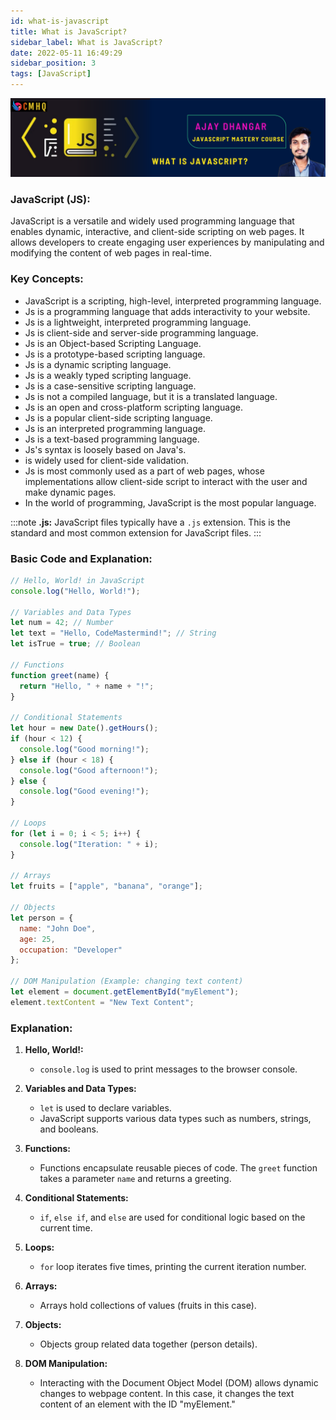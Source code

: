 ```yaml
---
id: what-is-javascript
title: What is JavaScript?
sidebar_label: What is JavaScript?
date: 2022-05-11 16:49:29
sidebar_position: 3
tags: [JavaScript]
---
```


![What is JavaScript?](./img/what-is-javascript.png)

### JavaScript (JS):
JavaScript is a versatile and widely used programming language that enables dynamic, interactive, and client-side scripting on web pages. It allows developers to create engaging user experiences by manipulating and modifying the content of web pages in real-time.

### Key Concepts:

- JavaScript is a scripting, high-level, interpreted programming language.
- Js is a programming language that adds interactivity to your website.
- Js is a lightweight, interpreted programming language.
- Js is client-side and server-side programming language.
- Js is an Object-based Scripting Language.
- Js is a prototype-based scripting language.
- Js is a dynamic scripting language.
- Js is a weakly typed scripting language.
- Js is a case-sensitive scripting language.
- Js is not a compiled language, but it is a translated language.
- Js is an open and cross-platform scripting language.
- Js is a popular client-side scripting language.
- Js is an interpreted programming language.
- Js is a text-based programming language.
- Js's syntax is loosely based on Java's.
- is widely used for client-side validation.
- Js is most commonly used as a part of web pages, whose implementations allow client-side script to interact with the user and make dynamic pages.
- In the world of programming, JavaScript is the most popular language.

:::note
**.js:** JavaScript files typically have a `.js` extension. This is the standard and most common extension for JavaScript files.
:::

### Basic Code and Explanation:

```js title="index.js"
// Hello, World! in JavaScript
console.log("Hello, World!");

// Variables and Data Types
let num = 42; // Number
let text = "Hello, CodeMastermind!"; // String
let isTrue = true; // Boolean

// Functions
function greet(name) {
  return "Hello, " + name + "!";
}

// Conditional Statements
let hour = new Date().getHours();
if (hour < 12) {
  console.log("Good morning!");
} else if (hour < 18) {
  console.log("Good afternoon!");
} else {
  console.log("Good evening!");
}

// Loops
for (let i = 0; i < 5; i++) {
  console.log("Iteration: " + i);
}

// Arrays
let fruits = ["apple", "banana", "orange"];

// Objects
let person = {
  name: "John Doe",
  age: 25,
  occupation: "Developer"
};

// DOM Manipulation (Example: changing text content)
let element = document.getElementById("myElement");
element.textContent = "New Text Content";
```

### Explanation:

1. **Hello, World!:**
   - `console.log` is used to print messages to the browser console.

2. **Variables and Data Types:**
   - `let` is used to declare variables.
   - JavaScript supports various data types such as numbers, strings, and booleans.

3. **Functions:**
   - Functions encapsulate reusable pieces of code. The `greet` function takes a parameter `name` and returns a greeting.

4. **Conditional Statements:**
   - `if`, `else if`, and `else` are used for conditional logic based on the current time.

5. **Loops:**
   - `for` loop iterates five times, printing the current iteration number.

6. **Arrays:**
   - Arrays hold collections of values (fruits in this case).

7. **Objects:**
   - Objects group related data together (person details).

8. **DOM Manipulation:**
   - Interacting with the Document Object Model (DOM) allows dynamic changes to webpage content. In this case, it changes the text content of an element with the ID "myElement."